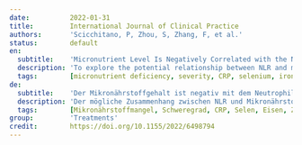 ```yaml
---
date:          2022-01-31
title:         International Journal of Clinical Practice
authors:       'Scicchitano, P, Zhou, S, Zhang, F, et al.'
status:        default
en:
  subtitle:    'Micronutrient Level Is Negatively Correlated with the Neutrophil-Lymphocyte Ratio in Patients with Severe COVID-19'
  description: 'To explore the potential relationship between NLR and micronutrient deficiency in patients with severe COVID-19 infection. Sixteen patients were categorized into the mild group (mild COVID-19) and severe group (severe COVID-19) based on the guideline of the management of COVID-19. The lactate dehydrogenase (LDH); superoxide dismutase (SOD), the inflammatory markers (neutrophil lymphocyte ratio (NLR)), erythrocyte sedimentation rate (ESR), c-reactive protein (CRP), selenium (Se), iron (Fe), zinc (Zn), nickel (Ni), copper (Cu), chromium (Cr), cadmium (Cd), arsenic (As), and manganese (Mn) were measured in the blood. Results. Compared to the mild group, the NLR () and the level of Se, Fe, and Zn were significantly decreased in the severe group. The level of Se, Fe, and Zn was significantly correlated to NLR levels. Furthermore, close positive correlation was found between NLR and severity of COVID-19. Conclusion. The micronutrient deficiency in the blood is associated with NLR in the severity of COVID-19 patients. '
  tags:        [micronutrient deficiency, severity, CRP, selenium, iron, zinc, nickel, copper, chromium]
de:
  subtitle:    'Der Mikronährstoffgehalt ist negativ mit dem Neutrophilen-Lymphozyten-Verhältnis bei Patienten mit schwerem COVID-19 korreliert'
  description: 'Der mögliche Zusammenhang zwischen NLR und Mikronährstoffmangel bei Patienten mit schwerer COVID-19-Infektion sollte untersucht werden. Sechzehn Patienten wurden auf der Grundlage der Leitlinie für die Behandlung von COVID-19 in die leichte Gruppe (leichte COVID-19) und die schwere Gruppe (schwere COVID-19) eingeteilt. Die Laktatdehydrogenase (LDH); Superoxiddismutase (SOD), die Entzündungsmarker (Neutrophilen-Lymphozyten-Verhältnis (NLR)), die Erythrozytensedimentationsrate (ESR), das c-reaktive Protein (CRP), Selen (Se), Eisen (Fe), Zink (Zn), Nickel (Ni), Kupfer (Cu), Chrom (Cr), Cadmium (Cd), Arsen (As) und Mangan (Mn) wurden im Blut gemessen. Ergebnisse. Im Vergleich zur milden Gruppe waren die NLR () und der Gehalt an Se, Fe und Zn in der schweren Gruppe signifikant verringert. Der Gehalt an Se, Fe und Zn korrelierte signifikant mit dem NLR-Wert. Außerdem wurde eine enge positive Korrelation zwischen der NLR und dem Schweregrad von COVID-19 festgestellt. Schlussfolgerung. Der Mikronährstoffmangel im Blut steht in Zusammenhang mit der NLR im Schweregrad von COVID-19 Patienten.' 
  tags:        [Mikronährstoffmangel, Schweregrad, CRP, Selen, Eisen, Zink, Nickel, Kupfer, Chrom]
group:         'Treatments'
credit:        https://doi.org/10.1155/2022/6498794
---
```

